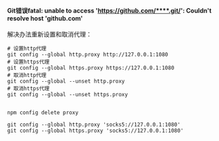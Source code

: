 #### Git错误fatal: unable to access 'https://github.com/****.git/': Couldn't resolve host 'github.com'
解决办法重新设置和取消代理：

```
# 设置http代理
git config --global http.proxy http://127.0.0.1:1080
# 设置https代理
git config --global https.proxy https://127.0.0.1:1080
# 取消http代理
git config --global --unset http.proxy
# 取消https代理
git config --global --unset https.proxy


npm config delete proxy

git config --global http.proxy 'socks5://127.0.0.1:1080'
git config --global https.proxy 'socks5://127.0.0.1:1080'
```